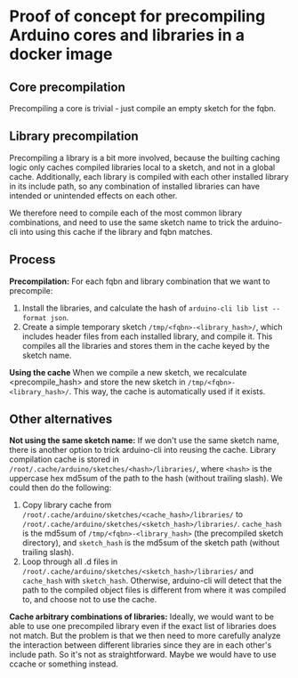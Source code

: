 # Proof of concept for precompiling Arduino cores and libraries in a docker image

## Core precompilation
Precompiling a core is trivial - just compile an empty sketch for the fqbn.

## Library precompilation
Precompiling a library is a bit more involved, because the builting caching logic only caches compiled libraries local to a sketch, and not in a global cache. Additionally, each library is compiled with each other installed library in its include path, so any combination of installed libraries can have intended or unintended effects on each other.

We therefore need to compile each of the most common library combinations, and need to use the same sketch name to trick the arduino-cli into using this cache if the library and fqbn matches.

## Process

**Precompilation:**
For each fqbn and library combination that we want to precompile:
1. Install the libraries, and calculate the hash of `arduino-cli lib list --format json`.
2. Create a simple temporary sketch `/tmp/<fqbn>-<library_hash>/`, which includes header files from each installed library, and compile it. This compiles all the libraries and stores them in the cache keyed by the sketch name.

**Using the cache**
When we compile a new sketch, we recalculate <precompile_hash> and store the new sketch in `/tmp/<fqbn>-<library_hash>/`. This way, the cache is automatically used if it exists.

## Other alternatives

**Not using the same sketch name:**
If we don't use the same sketch name, there is another option to trick arduino-cli into reusing the cache.
Library compilation cache is stored in `/root/.cache/arduino/sketches/<hash>/libraries/`, where `<hash>` is the uppercase hex md5sum of the path to the hash (without trailing slash).
We could then do the following:
1. Copy library cache from `/root/.cache/arduino/sketches/<cache_hash>/libraries/` to `/root/.cache/arduino/sketches/<sketch_hash>/libraries/`. `cache_hash` is the md5sum of `/tmp/<fqbn>-<library_hash>` (the precompiled sketch directory), and `sketch_hash` is the md5sum of the sketch path (without trailing slash).
2. Loop through all .d files in `/root/.cache/arduino/sketches/<sketch_hash>/libraries/` and `cache_hash` with `sketch_hash`. Otherwise, arduino-cli will detect that the path to the compiled object files is different from where it was compiled to, and choose not to use the cache.

**Cache arbitrary combinations of libraries:**
Ideally, we would want to be able to use one precompiled library even if the exact list of libraries does not match. But the problem is that we then need to more carefully analyze the interaction between different libraries since they are in each other's include path. So it's not as straightforward. Maybe we would have to use ccache or something instead. 